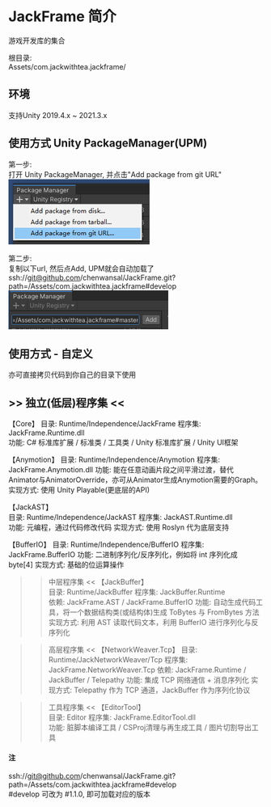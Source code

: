 # JackFrame 简介
游戏开发库的集合    
    
根目录:    
Assets/com.jackwithtea.jackframe/   

## 环境
支持Unity 2019.4.x ~ 2021.3.x

## 使用方式 Unity PackageManager(UPM) 
第一步:    
打开 Unity PackageManager, 并点击"Add package from git URL"  
![JackFrame图](./Assets/com.jackwithtea.jackframe/Document~/1.png)  

第二步:    
复制以下url, 然后点Add, UPM就会自动加载了  
ssh://git@github.com/chenwansal/JackFrame.git?path=/Assets/com.jackwithtea.jackframe#develop
![JackFrame图](./Assets/com.jackwithtea.jackframe/Document~/2.png)  

## 使用方式 - 自定义
亦可直接拷贝代码到你自己的目录下使用  

## >> 独立(低层)程序集 <<
【Core】
目录: Runtime/Independence/JackFrame
程序集: JackFrame.Runtime.dll  
功能: C# 标准库扩展 / 标准类 / 工具类 / Unity 标准库扩展 / Unity UI框架  

【Anymotion】
目录: Runtime/Independence/Anymotion
程序集: JackFrame.Anymotion.dll
功能: 能在任意动画片段之间平滑过渡，替代Animator与AnimatorOverride，亦可从Animator生成Anymotion需要的Graph。
实现方式: 使用 Unity Playable(更底层的API) 

【JackAST】  
目录: Runtime/Independence/JackAST
程序集: JackAST.Runtime.dll  
功能: 元编程，通过代码修改代码
实现方式: 使用 Roslyn 代为底层支持

【BufferIO】
目录: Runtime/Independence/BufferIO
程序集: JackFrame.BufferIO
功能: 二进制序列化/反序列化，例如将 int 序列化成 byte[4]
实现方式: 基础的位运算操作

>> 中层程序集 <<
【JackBuffer】  
目录: Runtime/JackBuffer
程序集: JackBuffer.Runtime  
依赖: JackFrame.AST / JackFrame.BufferIO
功能: 自动生成代码工具，将一个数据结构类(或结构体)生成 ToBytes 与 FromBytes 方法
实现方式: 利用 AST 读取代码文本，利用 BufferIO 进行序列化与反序列化

>> 高层程序集 <<
【NetworkWeaver.Tcp】
目录: Runtime/JackNetworkWeaver/Tcp
程序集: JackFrame.NetworkWeaver.Tcp
依赖: JackFrame.Runtime / JackBuffer / Telepathy
功能: 集成 TCP 网络通信 + 消息序列化
实现方式: Telepathy 作为 TCP 通道，JackBuffer 作为序列化协议

>> 工具程序集 <<
【EditorTool】  
目录: Editor
程序集: JackFrame.EditorTool.dll  
功能: 脏脚本编译工具 / CSProj清理与再生成工具 / 图片切割导出工具  



#### 注
ssh://git@github.com/chenwansal/JackFrame.git?path=/Assets/com.jackwithtea.jackframe#develop  
\#develop 可改为 #1.1.0, 即可加载对应的版本